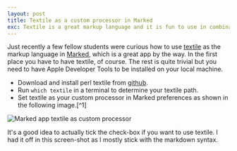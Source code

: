 ```yaml
---
layout: post
title: Textile as a custom processor in Marked
exc: Textile is a great markup language and it is fun to use in combination with the Marked app. Setting textile as you default markup language in Marked is straight forward if you don't fear terminal usage. This quick note will show you how.
---
```


Just recently a few fellow students were curious how to use [textile][1] as the markup language in [Marked][2], which is a great app by the way. In the first place you have to have textile, of course. The rest is quite trivial but you need to have Apple Developer Tools to be installed on your local machine.

- Download and install perl textile from [github][3].
- Run `which textile` in a terminal to determine your textile path.
- Set textile as your custom processor in Marked preferences as shown in the following image.[^1]

<img alt="Marked app textile as custom processor " src="../../assets/images/Bildschirmfoto-2013-01-11-um-21.29.46.png"/>

It's a good idea to actually tick the check-box if you want to use textile. I had it off in this screen-shot as I mostly stick with the markdown syntax. 

[1]: [http://en.wikipedia.org/wiki/Textile_(markup_language)]
[2]: [http://markedapp.com]
[3]: [https://github.com/bradchoate/text-textile]